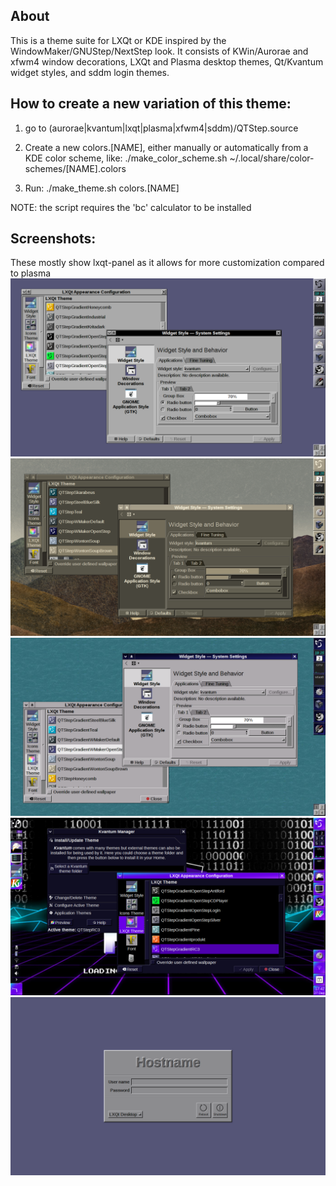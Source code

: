 ## About
This is a theme suite for LXQt or KDE inspired by the WindowMaker/GNUStep/NextStep look. It consists of KWin/Aurorae and xfwm4 window decorations, LXQt and Plasma desktop themes, Qt/Kvantum widget styles, and sddm login themes.

## How to create a new variation of this theme:

1) go to (aurorae|kvantum|lxqt|plasma|xfwm4|sddm)/QTStep.source

2) Create a new colors.[NAME], either manually or automatically from a KDE color scheme, like:
	./make_color_scheme.sh ~/.local/share/color-schemes/[NAME].colors

3) Run:
       ./make_theme.sh colors.[NAME]

NOTE: the script requires the 'bc' calculator to be installed

## Screenshots:
These mostly show lxqt-panel as it allows for more customization compared to plasma
![OpenStep](screenshots/desktop_openstep.png?raw=true "OpenStep")
![WontonSoupBrown](screenshots/desktop_wontonsoupbrown.png?raw=true "WontonSoupBrown")
![WMakerOpenStep](screenshots/desktop_wmakeropenstep.png?raw=true "WMakerOpenStep")
![RC3](screenshots/RC3.png?raw=true "RC3")
![SDDM](screenshots/sddm_full.png?raw=true "SDDM")

